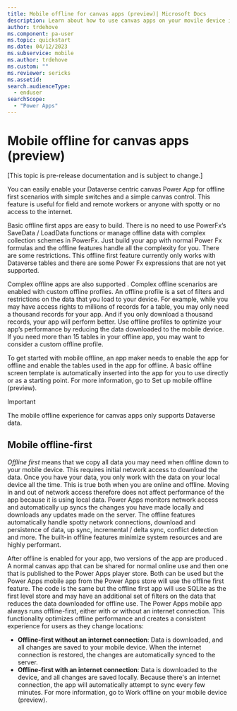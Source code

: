 ```yaml
---
title: Mobile offline for canvas apps (preview)| Microsoft Docs
description: Learn about how to use canvas apps on your movile device in offline mode.
author: trdehove
ms.component: pa-user
ms.topic: quickstart
ms.date: 04/12/2023
ms.subservice: mobile
ms.author: trdehove
ms.custom: ""
ms.reviewer: sericks
ms.assetid: 
search.audienceType: 
  - enduser
searchScope:
  - "Power Apps"
---
```


# Mobile offline for canvas apps (preview)

[This topic is pre-release documentation and is subject to change.]

You can easily enable your Dataverse centric canvas Power App for offline first scenarios with simple switches and a simple canvas control. This feature is useful for field and remote workers or anyone with spotty or no access to the internet. 

Basic offline first   apps are easy to build. There is no need to use PowerFx’s SaveData /   LoadData functions or manage offline data with complex collection schemes in PowerFx. Just build your app with normal Power Fx formulas and the offline features handle all the complexity for you.  There are some restrictions. This offline first feature currently only works with Dataverse tables and there are some Power Fx expressions that are not yet supported.  

Complex offline apps are also supported .  Complex offline scenarios are enabled with custom offline profiles.  An offline profile is a set of filters and restrictions on the data that you load to your device.   For example, while you may have access rights to millions of records for a table, you may only need a thousand records for your app.  And if you only download a thousand records, your app will perform better.  Use offline profiles to optimize your app’s performance by reducing the data downloaded to the mobile device. If you need more than 15 tables in your offline app, you may want to consider a custom offline profile. 

To get started with mobile offline, an app maker needs to enable the app for offline and enable the tables used in the app for offline. A basic offline screen template is automatically inserted into the app for you to use directly or as a starting point. For more information, go to Set up mobile offline (preview).
 
> [!Important]
> The mobile offline experience for canvas apps only supports Dataverse data. 

## Mobile offline-first

*Offline first* means  that we copy all data you may need when offline down to your mobile device. This requires initial network access to download the data.  Once you have your data, you only work with the data on your local device all the time.  This is true both when you are online and offline.  Moving in and out of network access therefore does not affect performance of the app because it is using local data.  Power Apps monitors network access and automatically up syncs the changes you have made locally and downloads any updates made on the server. The offline features automatically handle spotty network connections, download and persistence of data, up sync, incremental / delta sync, conflict detection and more. The  built-in offline features minimize system resources and are highly performant. 

After offline is enabled for your app, two versions of the app are produced .  A normal canvas app that can be shared for normal online use and then one that is published to the Power Apps player store.  Both can be used but the Power Apps mobile app from the Power Apps store will use the offline first feature.  The code is the same but the offline first app will use SQLite as the first level store and may have an additional set of filters on the data that reduces the data downloaded for offline use. The Power Apps mobile app always runs offline-first, either with or without an internet connection. This functionality optimizes offline performance and creates a consistent experience for users as they change locations:   

- **Offline-first without an internet connection**: Data is downloaded, and all changes are saved to your mobile device. When the internet connection is restored, the changes are automatically synced to the server.
- **Offline-first with an internet connection**: Data is downloaded to the device, and all changes are saved locally. Because there's an internet connection, the app will automatically attempt to sync every few minutes.
For more information, go to Work offline on your mobile device (preview).
